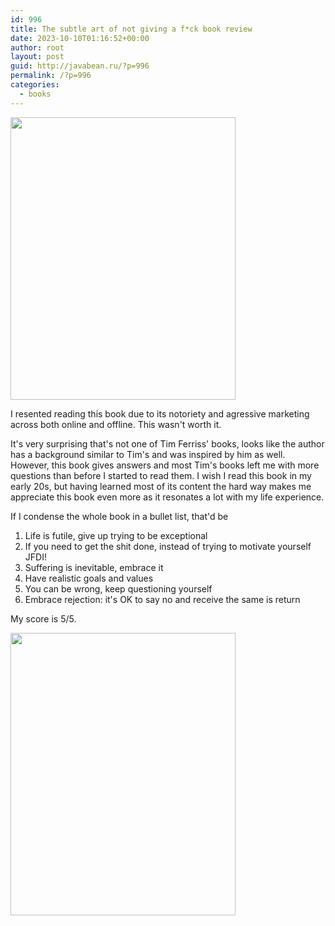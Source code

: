 ```yaml
---
id: 996
title: The subtle art of not giving a f*ck book review
date: 2023-10-10T01:16:52+00:00
author: root
layout: post
guid: http://javabean.ru/?p=996
permalink: /?p=996
categories:
  - books
---
```



<img class="alignleft" width="360" height="452" src="https://m.media-amazon.com/images/I/71QKQ9mwV7L._AC_UF1000,1000_QL80_.jpg"/>
<p>I resented reading this book due to its notoriety and agressive marketing across both online and offline. This wasn't worth it. </p>

<p>It's very surprising that's not one of Tim Ferriss' books, looks like the author has a background similar to Tim's and was inspired by him as well. However, this book gives answers and most Tim's books left me with more questions than before I started to read them. I wish I read this book in my early 20s, but having learned most of its content the hard way makes me appreciate this book even more as it resonates a lot with my life experience.</p>

<p>If I condense the whole book in a bullet list, that'd be <ol><li>Life is futile, give up trying to be exceptional</li><li>If you need to get the shit done, instead of trying to motivate yourself JFDI!</li><li>Suffering is inevitable, embrace it</li><li>Have realistic goals and values</li><li>You can be wrong, keep questioning yourself</li><li>Embrace rejection: it's OK to say no and receive the same is return</li></ol></p>
<p>My score is 5/5. </p>

<img class="alignleft" width="360" height="452" src="https://markmanson.net/wp-content/uploads/2015/01/frankly-my-dear.jpg"/>

